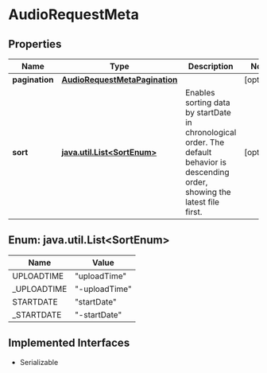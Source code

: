 

# AudioRequestMeta


## Properties

Name | Type | Description | Notes
------------ | ------------- | ------------- | -------------
**pagination** | [**AudioRequestMetaPagination**](AudioRequestMetaPagination.md) |  |  [optional]
**sort** | [**java.util.List&lt;SortEnum&gt;**](#java.util.List&lt;SortEnum&gt;) | Enables sorting data by startDate in chronological order. The default behavior is descending order, showing the latest file first.  |  [optional]



## Enum: java.util.List&lt;SortEnum&gt;

Name | Value
---- | -----
UPLOADTIME | &quot;uploadTime&quot;
_UPLOADTIME | &quot;-uploadTime&quot;
STARTDATE | &quot;startDate&quot;
_STARTDATE | &quot;-startDate&quot;


## Implemented Interfaces

* Serializable


